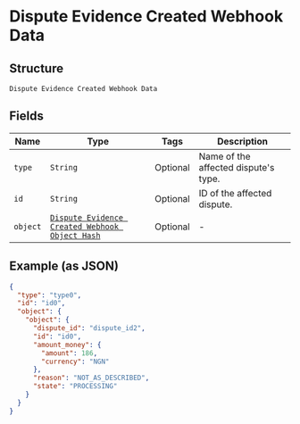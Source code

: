 
# Dispute Evidence Created Webhook Data

## Structure

`Dispute Evidence Created Webhook Data`

## Fields

| Name | Type | Tags | Description |
|  --- | --- | --- | --- |
| `type` | `String` | Optional | Name of the affected dispute's type. |
| `id` | `String` | Optional | ID of the affected dispute. |
| `object` | [`Dispute Evidence Created Webhook Object Hash`](../../doc/models/dispute-evidence-created-webhook-object.md) | Optional | - |

## Example (as JSON)

```json
{
  "type": "type0",
  "id": "id0",
  "object": {
    "object": {
      "dispute_id": "dispute_id2",
      "id": "id0",
      "amount_money": {
        "amount": 186,
        "currency": "NGN"
      },
      "reason": "NOT_AS_DESCRIBED",
      "state": "PROCESSING"
    }
  }
}
```

